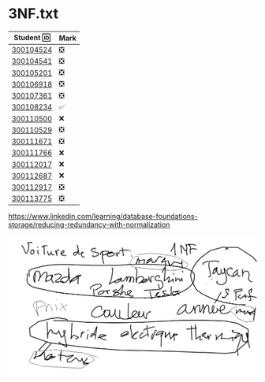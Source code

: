 # 3NF.txt


| Student :id:               | Mark                          |
|----------------------------|-------------------------------|
| [300104524](300104524.txt) | :negative_squared_cross_mark: |
| [300104541](300104541.txt) | :negative_squared_cross_mark: |
| [300105201](300105201.txt) | :negative_squared_cross_mark: |
| [300106918](300106918.txt) | :negative_squared_cross_mark: |
| [300107361](300107361.txt) | :negative_squared_cross_mark: |
| [300108234](300108234.txt) | :white_check_mark: |
| [300110500](300110500.txt) | :x:                           |
| [300110529](300110529.txt) | :negative_squared_cross_mark: |
| [300111671](300111671.txt) | :negative_squared_cross_mark: |
| [300111766](300111766.txt) | :x:                           |
| [300112017](300112017.txt) | :x:                           |
| [300112687](300112687.txt) | :x:                           |
| [300112917](300112917.txt) | :negative_squared_cross_mark: |
| [300113775](300113775.txt) | :negative_squared_cross_mark: |


https://www.linkedin.com/learning/database-foundations-storage/reducing-redundancy-with-normalization

![image](images/Voiture-NF.png)
